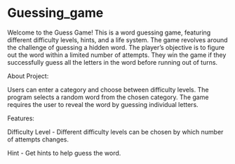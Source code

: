 # Guessing_game
Welcome to the Guess Game! This is a word guessing game, featuring different difficulty levels, hints, and a life system.
The game revolves around the challenge of guessing a hidden word. The player’s objective is to figure out the word within a limited number of attempts. They win the game if they successfully guess all the letters in the word before running out of turns.

About Project: 

Users can enter a category and choose between difficulty levels. The program selects a random word from the chosen category. The game requires the user to reveal the word by guessing individual letters.

Features:

Difficulty Level - Different difficulty levels can be chosen by which number of attempts changes.

Hint - Get hints to help guess the word.
